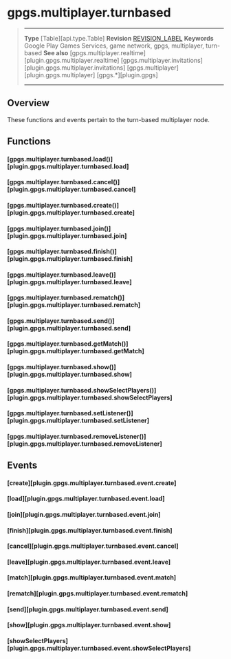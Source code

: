 # gpgs.multiplayer.turnbased

> --------------------- ------------------------------------------------------------------------------------------
> __Type__              [Table][api.type.Table]
> __Revision__          [REVISION_LABEL](REVISION_URL)
> __Keywords__          Google Play Games Services, game network, gpgs, multiplayer, turn-based
> __See also__          [gpgs.multiplayer.realtime][plugin.gpgs.multiplayer.realtime]
>						[gpgs.multiplayer.invitations][plugin.gpgs.multiplayer.invitations]
>						[gpgs.multiplayer][plugin.gpgs.multiplayer]
>                       [gpgs.*][plugin.gpgs]
> --------------------- ------------------------------------------------------------------------------------------

## Overview

These functions and events pertain to the <nobr>turn-based</nobr> multiplayer node.

## Functions

#### [gpgs.multiplayer.turnbased.load()][plugin.gpgs.multiplayer.turnbased.load]

#### [gpgs.multiplayer.turnbased.cancel()][plugin.gpgs.multiplayer.turnbased.cancel]

#### [gpgs.multiplayer.turnbased.create()][plugin.gpgs.multiplayer.turnbased.create]

#### [gpgs.multiplayer.turnbased.join()][plugin.gpgs.multiplayer.turnbased.join]

#### [gpgs.multiplayer.turnbased.finish()][plugin.gpgs.multiplayer.turnbased.finish]

#### [gpgs.multiplayer.turnbased.leave()][plugin.gpgs.multiplayer.turnbased.leave]

#### [gpgs.multiplayer.turnbased.rematch()][plugin.gpgs.multiplayer.turnbased.rematch]

#### [gpgs.multiplayer.turnbased.send()][plugin.gpgs.multiplayer.turnbased.send]

#### [gpgs.multiplayer.turnbased.getMatch()][plugin.gpgs.multiplayer.turnbased.getMatch]

#### [gpgs.multiplayer.turnbased.show()][plugin.gpgs.multiplayer.turnbased.show]

#### [gpgs.multiplayer.turnbased.showSelectPlayers()][plugin.gpgs.multiplayer.turnbased.showSelectPlayers]

#### [gpgs.multiplayer.turnbased.setListener()][plugin.gpgs.multiplayer.turnbased.setListener]

#### [gpgs.multiplayer.turnbased.removeListener()][plugin.gpgs.multiplayer.turnbased.removeListener]

## Events

#### [create][plugin.gpgs.multiplayer.turnbased.event.create]

#### [load][plugin.gpgs.multiplayer.turnbased.event.load]

#### [join][plugin.gpgs.multiplayer.turnbased.event.join]

#### [finish][plugin.gpgs.multiplayer.turnbased.event.finish]

#### [cancel][plugin.gpgs.multiplayer.turnbased.event.cancel]

#### [leave][plugin.gpgs.multiplayer.turnbased.event.leave]

#### [match][plugin.gpgs.multiplayer.turnbased.event.match]

#### [rematch][plugin.gpgs.multiplayer.turnbased.event.rematch]

#### [send][plugin.gpgs.multiplayer.turnbased.event.send]

#### [show][plugin.gpgs.multiplayer.turnbased.event.show]

#### [showSelectPlayers][plugin.gpgs.multiplayer.turnbased.event.showSelectPlayers]
